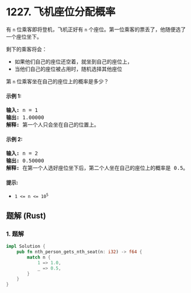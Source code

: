 # 1227. 飞机座位分配概率
有 `n` 位乘客即将登机，飞机正好有 `n` 个座位。第一位乘客的票丢了，他随便选了一个座位坐下。

剩下的乘客将会：

* 如果他们自己的座位还空着，就坐到自己的座位上，
* 当他们自己的座位被占用时，随机选择其他座位

第 `n` 位乘客坐在自己的座位上的概率是多少？

#### 示例 1:
<pre>
<strong>输入:</strong> n = 1
<strong>输出:</strong> 1.00000
<strong>解释:</strong> 第一个人只会坐在自己的位置上。
</pre>

#### 示例 2:
<pre>
<strong>输入:</strong> n = 2
<strong>输出:</strong> 0.50000
<strong>解释:</strong> 在第一个人选好座位坐下后，第二个人坐在自己的座位上的概率是 0.5。
</pre>

#### 提示:
* <code>1 <= n <= 10<sup>5</sup></code>

## 题解 (Rust)

### 1. 题解
```Rust
impl Solution {
    pub fn nth_person_gets_nth_seat(n: i32) -> f64 {
        match n {
            1 => 1.0,
            _ => 0.5,
        }
    }
}
```

